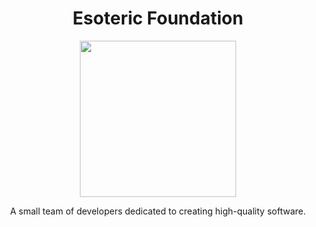 <h1 align=center> Esoteric Foundation </h1>

<div align=center> <img src="https://github.com/EsotericFoundation.png" height=250 width=250> </div>

<p align=center>A small team of developers dedicated to creating high-quality software.</p>
